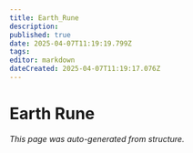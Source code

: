 ```yaml
---
title: Earth_Rune
description: 
published: true
date: 2025-04-07T11:19:19.799Z
tags: 
editor: markdown
dateCreated: 2025-04-07T11:19:17.076Z
---
```


# Earth Rune

*This page was auto-generated from structure.*